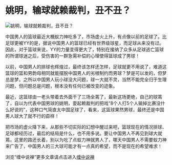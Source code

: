 姚明，输球就赖裁判，丑不丑？
====

			

                                               

![姚明，输球就赖裁判，丑不丑？](http://simg.sinajs.cn/blog7style/images/common/sg_trans.gif)

                                               

                                               

  中国男人的篮球最近大概蚁力神吃多了，市场虚火上升，有点像以前的足球了。比足球更被YY的是，据说中国男人的篮球已经有世界级球星，而足球从来没有过。因此，对于篮球来说，YY的力量变得更大了，特别在接纳了众多从足球逃亡篮球的所谓球迷之后，受伤害的一群急需补偿的心理使得篮球成了男球！

以前，中国男人的排球也辉煌过，最终该怎样还怎样，足球就更不用说了，难道这篮球的篮和男韵母相同就能摆脱中国男人的劣根制约而男球？梦是可以发的，但梦总是梦。之所以中国男人玩小球没大问题，球一大就不灵，当然不能完全归于生理问题，但问题总是问题，根本没有任何已被改变的迹象。

最近，这篮球由一老头带着去外面干了三场全蔫了，最新这场更绝，自己的球蔫了，自以为代表中国男球的姚明，耍起赖裁判的把戏“8个人打5个人输掉比赛没什么好说的”，这种口气简直太中国足球了，看来，这篮球果然男球，最终还是中国男人球大了就不行的孬样！

把市场的虚火降下来，从那些不切实际的幻想中醒过来吧，篮球现在的情况排球、足球都经历过，最后的结局是什么，也不用多说。要让中国男人不再见到球大就蔫，这里的路还长着，别以为吃了点蚁力神就男人了，哪天中国男人不需要蚁力神来广告了，中国男人的三大球可能才有一点真的希望，而不是现在的希望难求！

浏览“缠中说禅”更多文章请点击进入[缠中说禅](http://blog.sina.com.cn/m/chzhshch)
